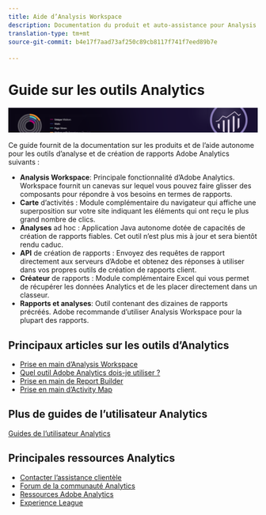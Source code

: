 ```yaml
---
title: Aide d’Analysis Workspace
description: Documentation du produit et auto-assistance pour Analysis Workspace, Carte d’activités, Créateur de rapports, API de création de rapports et Rapports et analyses (anciennement produits Omniture Analytics).
translation-type: tm+mt
source-git-commit: b4e17f7aad73af250c89cb8117f741f7eed89b7e

---
```



# Guide sur les outils Analytics

![Bannière](../../assets/doc_banner_analyze.png)

Ce guide fournit de la documentation sur les produits et de l’aide autonome pour les outils d’analyse et de création de rapports Adobe Analytics suivants :

* **Analysis Workspace**: Principale fonctionnalité d’Adobe Analytics. Workspace fournit un canevas sur lequel vous pouvez faire glisser des composants pour répondre à vos besoins en termes de rapports.
* **Carte** d’activités : Module complémentaire du navigateur qui affiche une superposition sur votre site indiquant les éléments qui ont reçu le plus grand nombre de clics.
* **Analyses** ad hoc : Application Java autonome dotée de capacités de création de rapports fiables. Cet outil n’est plus mis à jour et sera bientôt rendu caduc.
* **API** de création de rapports : Envoyez des requêtes de rapport directement aux serveurs d’Adobe et obtenez des réponses à utiliser dans vos propres outils de création de rapports client.
* **Créateur** de rapports : Module complémentaire Excel qui vous permet de récupérer les données Analytics et de les placer directement dans un classeur.
* **Rapports et analyses**: Outil contenant des dizaines de rapports précréés. Adobe recommande d’utiliser Analysis Workspace pour la plupart des rapports.

## Principaux articles sur les outils d’Analytics

* [Prise en main d’Analysis Workspace](analysis-workspace/home.md)
* [Quel outil Adobe Analytics dois-je utiliser ?](/help/admin/c-analytics-product-comparison/which-analytics-tool.md)
* [Prise en main de Report Builder](report-builder/home.md)
* [Prise en main d’Activity Map](activity-map/activity-map.md)

## Plus de guides de l’utilisateur Analytics

[Guides de l’utilisateur Analytics](/help/landing/home.md)

## Principales ressources Analytics

* [Contacter l’assistance clientèle](https://helpx.adobe.com/contact/enterprise-support.ec.html)
* [Forum de la communauté Analytics](https://forums.adobe.com/community/experience-cloud/analytics-cloud/analytics)
* [Ressources Adobe Analytics](https://forums.adobe.com/message/10660755)
* [Experience League](https://landing.adobe.com/experience-league/)
